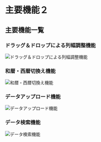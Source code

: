 # 主要機能２

## 主要機能一覧

### ドラッグ＆ドロップによる列幅調整機能

![ドラッグ＆ドロップによる列幅調整機能](../public/images/7-ドラッグ＆ドロップによる列幅調整機能.gif)

### 和暦・西暦切換え機能

![和暦・西暦切換え機能](../public/images/9-和暦・西暦切換え機能.gif)

### データアップロード機能

![データアップロード機能](../public/images/11-データアップロード機能.gif)

### データ検索機能

![データ検索機能](../public/images/12-データ検索機能.gif)
